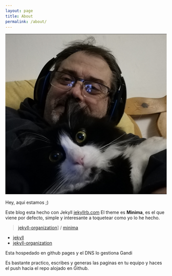 ```yaml
---
layout: page
title: About
permalink: /about/
---
```


![Moi et neko](assets/tony&neko.png)

Hey, aqui estamos ;)

Este blog esta hecho con Jekyll [jekyllrb.com](https://jekyllrb.com/)
El theme es **Minima**, es el que viene por defecto, simple y interesante a toquetear como yo lo he hecho.

> [jekyll-organization](https://github.com/jekyll)] / [minima](https://github.com/jekyll/minima)

* [jekyll](https://github.com/jekyll/jekyll)  
* [jekyll-organization](https://github.com/jekyll)

Esta hospedado en github pages y el DNS lo gestiona Gandi

Es bastante practico, escribes y generas las paginas en tu equipo y haces el push hacia el repo alojado en Github.
